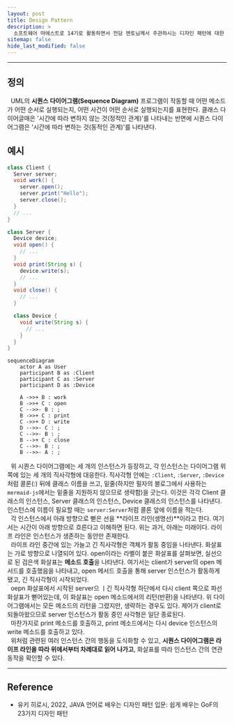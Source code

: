 ```yaml
---
layout: post
title: Design Pattern
description: >
  소프트웨어 마에스트로 14기로 활동하면서 전담 멘토님께서 주관하시는 디자인 패턴에 대한 스터디에 참여하게 되었고, 도서 및 스터디를 통해 얻은 지식들을 공유하고자 게시글을 작성하게 되었다.
sitemap: false
hide_last_modified: false
---
```


---

## 정의

&nbsp; UML의 **시퀀스 다이어그램(Sequence Diagram)** 프로그램이 작동할 때 어떤 메소드가 어떤 순서로 실행되는지, 어떤 사건이 어떤 순서로 실행되는지를 표현한다. 클래스 다이어글매은 '시간에 따라 변하지 않는 것(정적인 관계)'를 나타내는 반면에 시퀀스 다이어그램은 '시간에 따라 변하는 것(동적인 관계)'를 나타낸다.
 

## 예시

```java
class Client {
  Server server;
  void work() {
    server.open();
    server.print("Hello");
    server.close();
  }
  // ...
}

class Server {
  Device device;
  void open() {
    // ...
  }
  void print(String s) {
    device.write(s);
    // ...
  }
  void close() {
    // ...
  }

  class Device {
    void write(String s) {
      // ...
    }
  }
}
```

```mermaid
sequenceDiagram
    actor A as User
    participant B as :Client
    participant C as :Server
    participant D as :Device

    A ->>+ B : work
    B ->>+ C : open
    C -->>- B : ;
    B ->>+ C : print
    C ->>+ D : write
    D -->>- C : ;
    C -->>- B : ;
    B -->+ C : close
    C -->>- B : ;
    B -->>- A : ;
```

&nbsp; 위 시퀀스 다이어그램에는 세 개의 인스턴스가 등장하고, 각 인스턴스는 다이어그램 위쪽에 있는 세 개의 직사각형에 대응한다. 직사각형 안에는 `:Client`, `:Server`, `:Device`처럼 콜론(:) 뒤에 클래스 이름을 쓰고, 밑줄(하지만 필자의 블로그에서 사용하는 `mermaid-js`에서는 밑줄을 지원하지 않으므로 생략함)을 긋는다. 이것은 각각 Client 클래스의 인스턴스, Server 클래스의 인스턴스, Device 클래스의 인스턴스를 나타낸다. 인스턴스에 이름이 필요할 때는 `server:Server`처럼 콜론 앞에 이름을 적는다.<br>
&nbsp; 각 인스턴스에서 아래 방향으로 뻗은 선을 **라이프 라인(생명선)**이라고 한다. 여기서는 시간이 아래 방향으로 흐른다고 이해하면 된다. 위는 과거, 아래는 미래이다. 라이프 라인은 인스턴스가 생존하는 동안만 존재한다.<br>
&nbsp; 라이프 라인 중간에 있는 가늘고 긴 직사각형은 객체가 활동 중임을 나타낸다. 화살표는 가로 방향으로 나열되어 있다. open이라는 라벨이 붙은 화살표를 살펴보면, 실선으로 된 검은색 화살표는 **메소드 호출**을 나타낸다. 여기서는 client가 server의 open 메서드를 호출했음을 나타내고, open 메서드 호출을 통해 server 인스턴스가 활동하게 됐고, 긴 직사각형이 시작되었다.<br>
&nbsp; oepn 화살표에서 시작된 server으 ㅣ긴 직사각형 하단에서 다시 client 쪽으로 파선 화살표가 뻗어있는데, 이 화살표는 open 메소드에서의 리턴(반환)을 나타낸다. 위 다이어그램에서는 모든 메소드의 리턴을 그렸지만, 생략하는 경우도 있다. 제어가 client로 되돌아왔으므로 server 인스턴스가 활동 중인 사각형은 일단 종료된다.<br>
&nbsp; 마찬가지로 print 메소드를 호출하고, print 메소드에서는 다시 device 인스턴스의 write 메소드를 호출하고 있다.<br>
&nbsp; 위처럼 관련된 여러 인스턴스 간의 행동을 도식화할 수 있고, **시퀀스 다이어그램은 라이프 라인을 따라 위에서부터 차례대로 읽어 나가고**, 화살표를 따라 인스턴스 간의 연관 동작을 확인할 수 있다.

---

## Reference

- 유키 히로시, 2022, JAVA 언어로 배우는 디자인 패턴 입문: 쉽게 배우는 GoF의 23가지 디자인 패턴